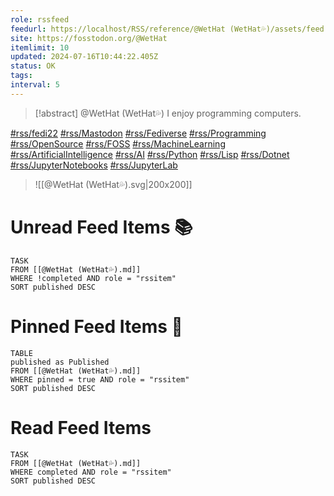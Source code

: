 ```yaml
---
role: rssfeed
feedurl: https://localhost/RSS/reference/@WetHat (WetHat💦)/assets/feed.xml
site: https://fosstodon.org/@WetHat
itemlimit: 10
updated: 2024-07-16T10:44:22.405Z
status: OK
tags: 
interval: 5
---
```

> [!abstract] @WetHat (WetHat💦)
> I enjoy programming computers.

[#rss/fedi22](https://fosstodon.org/tags/fedi22) [#rss/Mastodon](https://fosstodon.org/tags/Mastodon) [#rss/Fediverse](https://fosstodon.org/tags/Fediverse) [#rss/Programming](https://fosstodon.org/tags/Programming) [#rss/OpenSource](https://fosstodon.org/tags/OpenSource) [#rss/FOSS](https://fosstodon.org/tags/FOSS) [#rss/MachineLearning](https://fosstodon.org/tags/MachineLearning) [#rss/ArtificialIntelligence](https://fosstodon.org/tags/ArtificialIntelligence) [#rss/AI](https://fosstodon.org/tags/AI) [#rss/Python](https://fosstodon.org/tags/Python) [#rss/Lisp](https://fosstodon.org/tags/Lisp) [#rss/Dotnet](https://fosstodon.org/tags/Dotnet) [#rss/JupyterNotebooks](https://fosstodon.org/tags/JupyterNotebooks) [#rss/JupyterLab](https://fosstodon.org/tags/JupyterLab)
>
> ![[@WetHat (WetHat💦).svg|200x200]]
# Unread Feed Items 📚
~~~dataview
TASK
FROM [[@WetHat (WetHat💦).md]]
WHERE !completed AND role = "rssitem"
SORT published DESC
~~~

# Pinned Feed Items 📌
~~~dataview
TABLE
published as Published
FROM [[@WetHat (WetHat💦).md]]
WHERE pinned = true AND role = "rssitem"
SORT published DESC
~~~

# Read Feed Items
~~~dataview
TASK
FROM [[@WetHat (WetHat💦).md]]
WHERE completed AND role = "rssitem"
SORT published DESC
~~~